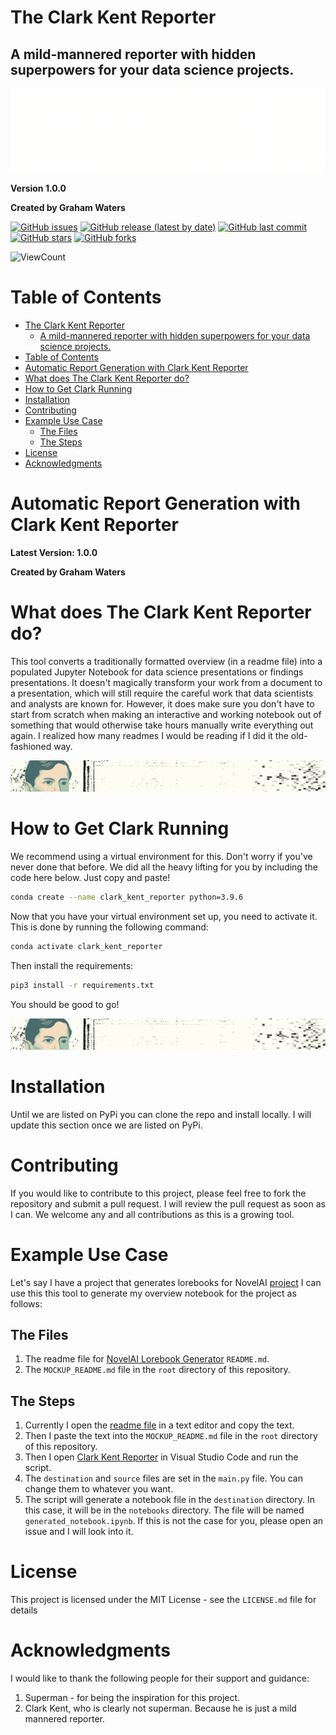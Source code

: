 # The Clark Kent Reporter
<!-- ## A Mild Mannered-Reporter for your Data Science Projects with hidden superpowers. -->

A mild-mannered reporter with hidden superpowers for your data science projects.
---

![header](images/header.gif)


**Version 1.0.0**

**Created by Graham Waters**

<!-- add badges for the issues, release, latest updates, and stars/forks -->

[![GitHub issues](https://img.shields.io/github/issues/grahamwaters/Clark-Kent-Reporter)](https://img.shields.io/github/issues/grahamwaters/Clark-Kent-Reporter)
[![GitHub release (latest by date)](https://img.shields.io/github/v/release/grahamwaters/Clark-Kent-Reporter)](https://img.shields.io/github/v/release/grahamwaters/Clark-Kent-Reporter)
[![GitHub last commit](https://img.shields.io/github/last-commit/grahamwaters/Clark-Kent-Reporter)](https://img.shields.io/github/last-commit/grahamwaters/Clark-Kent-Reporter)
[![GitHub stars](https://img.shields.io/github/stars/grahamwaters/Clark-Kent-Reporter)](https://img.shields.io/github/stars/grahamwaters/Clark-Kent-Reporter)
[![GitHub forks](https://img.shields.io/github/forks/grahamwaters/Clark-Kent-Reporter)](https://img.shields.io/github/forks/grahamwaters/Clark-Kent-Reporter)
<!-- add view count to the repo -->
![ViewCount](https://views.whatilearened.today/views/github/grahamwaters/Clark-Kent-Reporter.svg)

# Table of Contents

- [The Clark Kent Reporter](#the-clark-kent-reporter)
  - [A mild-mannered reporter with hidden superpowers for your data science projects.](#a-mild-mannered-reporter-with-hidden-superpowers-for-your-data-science-projects)
- [Table of Contents](#table-of-contents)
- [Automatic Report Generation with Clark Kent Reporter](#automatic-report-generation-with-clark-kent-reporter)
- [What does The Clark Kent Reporter do?](#what-does-the-clark-kent-reporter-do)
- [How to Get Clark Running](#how-to-get-clark-running)
- [Installation](#installation)
- [Contributing](#contributing)
- [Example Use Case](#example-use-case)
  - [The Files](#the-files)
  - [The Steps](#the-steps)
- [License](#license)
- [Acknowledgments](#acknowledgments)


# Automatic Report Generation with Clark Kent Reporter
**Latest Version: 1.0.0**

**Created by Graham Waters**

# What does The Clark Kent Reporter do?

<!-- This tool converts a traditionally formatted overview (in a readme file) into a populated Jupyter Notebook for data science presentations or findings presentations. If you've ever been under a time constraint and needed to generate a report quickly in Jupyter Notebook format but found that you wrote most of your analysis in a markdown file, then you just found the solution to our mutual dilemma.

This project is currently being developed in my free time, and any pull requests will be reviewed as soon as I can. There are some areas where it could be beefed up and made more robust and dynamic. I welcome your input.

The code has been written with Python 3.9.6 and developed in Visual Studio Code. As far as I am aware, it should run on macOS X 10.11 or later and on any computer. This is not my area of expertise, and if your distribution is incompatible, please add it to the issues section.

Finally, It's worth noting that this software doesn't magically transform your work from a document to a presentation, which will still require the careful work that data scientists and analysts are known for. However, it does make sure you don't have to start from scratch when making an interactive and working notebook out of something that would otherwise take hours manually write everything out again. The idea came about when I was parsing my old repositories for what I wanted to include in my official portfolio. I realized how many readmes I would be reading if I did it the old-fashioned way. I decided to standardize what a data science notebook should look like, and once that was done, it was pretty simple to move forward. After a while, I decided to do away with the manual process and let this little tool automate the whole thing, well, at least most of the grunt work.
I hope this brings you as much joy as it does me!
Happy Coding! -->

This tool converts a traditionally formatted overview (in a readme file) into a populated Jupyter Notebook for data science presentations or findings presentations. It doesn't magically transform your work from a document to a presentation, which will still require the careful work that data scientists and analysts are known for. However, it does make sure you don't have to start from scratch when making an interactive and working notebook out of something that would otherwise take hours manually write everything out again. I realized how many readmes I would be reading if I did it the old-fashioned way.

![separator](images/sep_1.gif)

# How to Get Clark Running

We recommend using a virtual environment for this. Don't worry if you've never done that before. We did all the heavy lifting for you by including the code here below. Just copy and paste!

```bash
conda create --name clark_kent_reporter python=3.9.6
```
Now that you have your virtual environment set up, you need to activate it. This is done by running the following command:
```bash
conda activate clark_kent_reporter
```
Then install the requirements:
```bash
pip3 install -r requirements.txt
```
You should be good to go!

![separator](images/sep_1.gif)







# Installation
Until we are listed on PyPi you can clone the repo and install locally. I will update this section once we are listed on PyPi.

# Contributing
If you would like to contribute to this project, please feel free to fork the repository and submit a pull request. I will review the pull request as soon as I can. We welcome any and all contributions as this is a growing tool.

# Example Use Case
Let's say I have a project that generates lorebooks for NovelAI [project](https://github.com/grahamwaters/lorebook_generator_for_novelai)
I can use this this tool to generate my overview notebook for the project as follows:

## The Files
1. The readme file for [NovelAI Lorebook Generator](https://github.com/grahamwaters/lorebook_generator_for_novelai) `README.md`.
2. The `MOCKUP_README.md` file in the `root` directory of this repository.

## The Steps
1. Currently I open the [readme file](https://github.com/grahamwaters/lorebook_generator_for_novelai) in a text editor and copy the text.
2. Then I paste the text into the `MOCKUP_README.md` file in the `root` directory of this repository.
3. Then I open [Clark Kent Reporter](scripts/main.py) in Visual Studio Code and run the script.
4. The `destination` and `source` files are set in the `main.py` file. You can change them to whatever you want.
5. The script will generate a notebook file in the `destination` directory. In this case, it will be in the `notebooks` directory. The file will be named `generated_notebook.ipynb`. If this is not the case for you, please open an issue and I will look into it.
# License
This project is licensed under the MIT License - see the `LICENSE.md` file for details
# Acknowledgments
I would like to thank the following people for their support and guidance:
1. Superman - for being the inspiration for this project.
2. Clark Kent, who is clearly not superman. Because he is just a mild mannered reporter.
